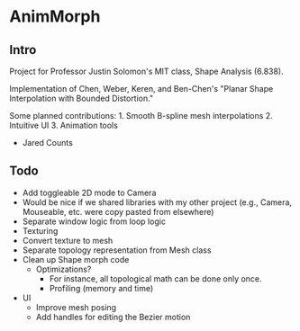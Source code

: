 # AnimMorph

## Intro
Project for Professor Justin Solomon's MIT class, Shape Analysis (6.838).

Implementation of Chen, Weber, Keren, and Ben-Chen's "Planar Shape Interpolation with Bounded Distortion."

Some planned contributions:
	1. Smooth B-spline mesh interpolations
	2. Intuitive UI
	3. Animation tools

- Jared Counts

## Todo
* Add toggleable 2D mode to Camera
* Would be nice if we shared libraries with my other project (e.g., Camera, Mouseable, etc. were copy pasted from elsewhere)
* Separate window logic from loop logic
* Texturing
* Convert texture to mesh
* Separate topology representation from Mesh class
* Clean up Shape morph code
	* Optimizations?
		* For instance, all topological math can be done only once.
		* Profiling (memory and time)
* UI
	* Improve mesh posing
	* Add handles for editing the Bezier motion
	